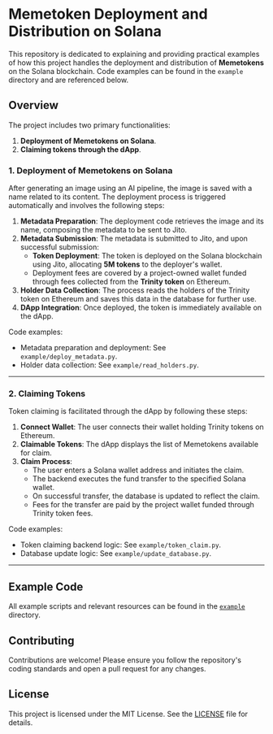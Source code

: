 # Memetoken Deployment and Distribution on Solana

This repository is dedicated to explaining and providing practical examples of how this project handles the deployment and distribution of **Memetokens** on the Solana blockchain. Code examples can be found in the `example` directory and are referenced below.

## Overview

The project includes two primary functionalities:

1. **Deployment of Memetokens on Solana**.
2. **Claiming tokens through the dApp**.

### 1. Deployment of Memetokens on Solana

After generating an image using an AI pipeline, the image is saved with a name related to its content. The deployment process is triggered automatically and involves the following steps:

1. **Metadata Preparation**: The deployment code retrieves the image and its name, composing the metadata to be sent to Jito.
2. **Metadata Submission**: The metadata is submitted to Jito, and upon successful submission:
   - **Token Deployment**: The token is deployed on the Solana blockchain using Jito, allocating **5M tokens** to the deployer's wallet. 
   - Deployment fees are covered by a project-owned wallet funded through fees collected from the **Trinity token** on Ethereum.
3. **Holder Data Collection**: The process reads the holders of the Trinity token on Ethereum and saves this data in the database for further use.
4. **DApp Integration**: Once deployed, the token is immediately available on the dApp.

Code examples:
- Metadata preparation and deployment: See `example/deploy_metadata.py`.
- Holder data collection: See `example/read_holders.py`.

---

### 2. Claiming Tokens

Token claiming is facilitated through the dApp by following these steps:

1. **Connect Wallet**: The user connects their wallet holding Trinity tokens on Ethereum.
2. **Claimable Tokens**: The dApp displays the list of Memetokens available for claim.
3. **Claim Process**:
   - The user enters a Solana wallet address and initiates the claim.
   - The backend executes the fund transfer to the specified Solana wallet.
   - On successful transfer, the database is updated to reflect the claim.
   - Fees for the transfer are paid by the project wallet funded through Trinity token fees.

Code examples:
- Token claiming backend logic: See `example/token_claim.py`.
- Database update logic: See `example/update_database.py`.

---

## Example Code

All example scripts and relevant resources can be found in the [`example`](./example) directory.

## Contributing

Contributions are welcome! Please ensure you follow the repository's coding standards and open a pull request for any changes.

## License

This project is licensed under the MIT License. See the [LICENSE](./LICENSE) file for details.
